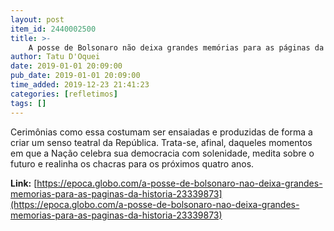 ```yaml
---
layout: post
item_id: 2440002500
title: >-
    A posse de Bolsonaro não deixa grandes memórias para as páginas da História
author: Tatu D'Oquei
date: 2019-01-01 20:09:00
pub_date: 2019-01-01 20:09:00
time_added: 2019-12-23 21:41:23
categories: [refletimos]
tags: []
---
```


Cerimônias como essa costumam ser ensaiadas e produzidas de forma a criar um senso teatral da República. Trata-se, afinal, daqueles momentos em que a Nação celebra sua democracia com solenidade, medita sobre o futuro e realinha os chacras para os próximos quatro anos.

**Link:** [https://epoca.globo.com/a-posse-de-bolsonaro-nao-deixa-grandes-memorias-para-as-paginas-da-historia-23339873](https://epoca.globo.com/a-posse-de-bolsonaro-nao-deixa-grandes-memorias-para-as-paginas-da-historia-23339873)

